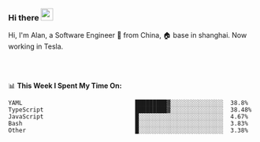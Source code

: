 ### Hi there <img src="https://media.giphy.com/media/hvRJCLFzcasrR4ia7z/giphy.gif" width="25px">

<!-- ![visitors](https://visitor-badge.glitch.me/badge?page_id=dislfyer.dislfyer) -->

Hi, I'm Alan, a Software Engineer 🚀 from China, 🏠 base in shanghai. Now working in Tesla.

<br/>
<br/>

📊 **This Week I Spent My Time On:**


<!--START_SECTION:waka-->

```text
YAML                                █████████▓░░░░░░░░░░░░░░░  38.8%
TypeScript                          █████████▓░░░░░░░░░░░░░░░  38.48%
JavaScript                          █░░░░░░░░░░░░░░░░░░░░░░░░  4.67%
Bash                                █░░░░░░░░░░░░░░░░░░░░░░░░  3.83%
Other                               █░░░░░░░░░░░░░░░░░░░░░░░░  3.38%
```

<!--END_SECTION:waka-->

<!--
**About Me:**
 -->
